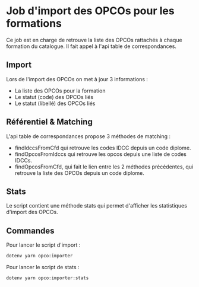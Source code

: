 # Job d'import des OPCOs pour les formations

Ce job est en charge de retrouve la liste des OPCOs rattachés à chaque formation du catalogue.
Il fait appel à l'api table de correspondances.

## Import

Lors de l'import des OPCOs on met à jour 3 informations :

- La liste des OPCOs pour la formation
- Le statut (code) des OPCOs liés
- Le statut (libellé) des OPCOs liés

## Référentiel & Matching

L'api table de correspondances propose 3 méthodes de matching :

- findIdccsFromCfd qui retrouve les codes IDCC depuis un code diplome.
- findOpcosFromIdccs qui retrouve les opcos depuis une liste de codes IDCCs.
- findOpcosFromCfd, qui fait le lien entre les 2 méthodes précédentes, qui retrouve la liste des OPCOs depuis un code diplome.

## Stats

Le script contient une méthode stats qui permet d'afficher les statistiques d'import des OPCOs.

## Commandes

Pour lancer le script d'import :

```sh
dotenv yarn opco:importer
```

Pour lancer le script de stats :

```sh
dotenv yarn opco:importer:stats
```

